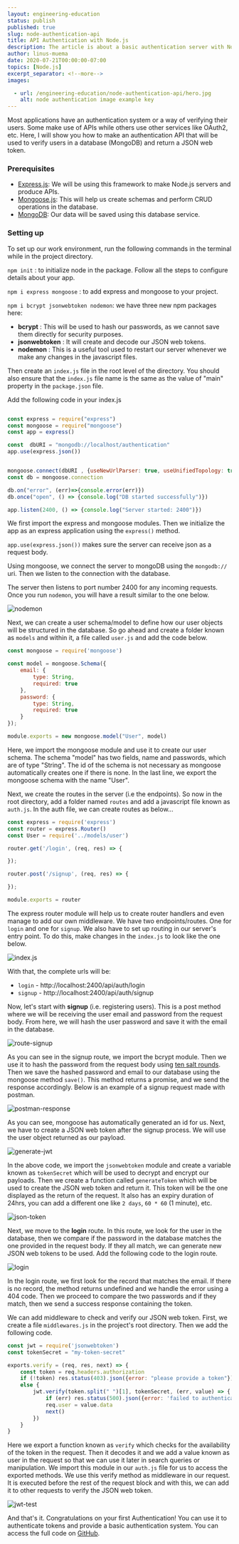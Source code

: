```yaml
---
layout: engineering-education
status: publish
published: true
slug: node-authentication-api
title: API Authentication with Node.js
description: The article is about a basic authentication server with Node.js that gives API endpoints for authentication and provides a JSON web token with the login and signup requests.
author: linus-muema
date: 2020-07-21T00:00:00-07:00
topics: [Node.js]
excerpt_separator: <!--more-->
images:

  - url: /engineering-education/node-authentication-api/hero.jpg
    alt: node authentication image example key
---
```

Most applications have an authentication system or a way of verifying their users. Some make use of APIs while others use other services like OAuth2, etc. Here, I will show you how to make an authentication API that will be used to verify users in a database (MongoDB) and return a JSON web token.
<!--more-->

### Prerequisites
* [Express.js](https://expressjs.com/): We will be using this framework to make Node.js servers and produce APIs.
* [Mongoose.js](https://mongoosejs.com/): This will help us create schemas and perform CRUD operations in the database.
* [MongoDB](https://www.mongodb.com/): Our data will be saved using this database service.

### Setting up
To set up our work environment, run the following commands in the terminal while in the project directory.

`npm init` : to initialize node in the package. Follow all the steps to configure details about your app.

`npm i express mongoose` : to add express and mongoose to your project.

`npm i bcrypt jsonwebtoken nodemon`: we have three new npm packages here:

- **bcrypt** : This will be used to hash our passwords, as we cannot save them directly for security purposes.
- **jsonwebtoken** : It will create and decode our JSON web tokens.
- **nodemon** : This is a useful tool used to restart our server whenever we make any changes in the javascript files.

Then create an `index.js` file in the root level of the directory. You should also ensure that the `index.js` file name is the same as the value of "main" property in the `package.json` file.

Add the following code in your index.js

```javascript

const express = require("express")
const mongoose = require("mongoose")
const app = express()

const  dbURI = "mongodb://localhost/authentication"
app.use(express.json())


mongoose.connect(dbURI , {useNewUrlParser: true, useUnifiedTopology: true})
const db = mongoose.connection

db.on("error", (err)=>{console.error(err)})
db.once("open", () => {console.log("DB started successfully")})

app.listen(2400, () => {console.log("Server started: 2400")})
```

We first import the express and mongoose modules. Then we initialize the app as an express application using the `express()` method.

`app.use(express.json())` makes sure the server can receive json as a request body.

Using mongoose, we connect the server to mongoDB using the `mongodb://` uri. Then we listen to the connection with the database.

The server then listens to port number 2400 for any incoming requests. Once you run `nodemon`, you will have a result similar to the one below.

![nodemon](/engineering-education/node-authentication-api/nodemon.png)

Next, we can create a user schema/model to define how our user objects will be structured in the database. So go ahead and create a folder known as `models` and within it, a file called `user.js` and add the code below.

```javascript
const mongoose = require('mongoose')

const model = mongoose.Schema({
    email: {
        type: String,
        required: true
    },
    password: {
        type: String,
        required: true
    }
});

module.exports = new mongoose.model("User", model)
```

Here, we import the mongoose module and use it to create our user schema. The schema "model" has two fields, name and passwords, which are of type "String". The id of the schema is not necessary as mongoose automatically creates one if there is none. In the last line, we export the mongoose schema with the name "User".

Next, we create the routes in the server (i.e the endpoints). So now in the root directory, add a folder named `routes` and add a javascript file known as `auth.js`. In the auth file, we can create routes as below...

```javascript
const express = require('express')
const router = express.Router()
const User = require('../models/user')

router.get('/login', (req, res) => {

});

router.post('/signup', (req, res) => {

});

module.exports = router
```

The express router module will help us to create router handlers and even manage to add our own middleware. We have two endpoints/routes. One for `login` and one for `signup`. We also have to set up routing in our server's entry point. To do this, make changes in the `index.js` to look like the one below.

![index.js](/engineering-education/node-authentication-api/app-router.png)

With that, the complete urls will be:
* `login` - http://localhost:2400/api/auth/login
* `signup` - http://localhost:2400/api/auth/signup

Now, let's start with **signup** (i.e. registering users). This is a post method where we will be receiving the user email and password from the request body. From here, we will hash the user password and save it with the email in the database.

![route-signup](/engineering-education/node-authentication-api/route-signup.png)

As you can see in the signup route, we import the bcrypt module. Then we use it to hash the password from the request body using [ten salt rounds](https://stackoverflow.com/questions/46693430/what-are-salt-rounds-and-how-are-salts-stored-in-bcrypt). Then we save the hashed password and email to our database using the mongoose method `save()`. This method returns a promise, and we send the response accordingly. Below is an example of a signup request made with postman.

![postman-response](/engineering-education/node-authentication-api/postman-signup-1.png)

As you can see, mongoose has automatically generated an id for us. Next, we have to create a JSON web token after the signup process. We will use the user object returned as our payload.

![generate-jwt](/engineering-education/node-authentication-api/jwt-generate.png)

In the above code, we import the `jsonwebtoken` module and create a variable known as `tokenSecret` which will be used to decrypt and encrypt our payloads. Then we create a function called `generateToken` which will be used to create the JSON web token and return it. This token will be the one displayed as the return of the request. It also has an expiry duration of 24hrs, you can add a different one like `2 days`, `60 * 60` (1 minute), etc.

![json-token](/engineering-education/node-authentication-api/json-token.png)

Next, we move to the **login** route. In this route, we look for the user in the database, then we compare if the password in the database matches the one provided in the request body. If they all match, we can generate new JSON web tokens to be used. Add the following code to the login route.

![login](/engineering-education/node-authentication-api/login.png)

In the login route, we first look for the record that matches the email. If there is no record, the method returns undefined and we handle the error using a 404 code. Then we proceed to compare the two passwords and if they match, then we send a success response containing the token.

We can add middleware to check and verify our JSON web token. First, we create a file `middlewares.js` in the project's root directory. Then we add the following code.

```javascript
const jwt = require('jsonwebtoken')
const tokenSecret = "my-token-secret"

exports.verify = (req, res, next) => {
    const token = req.headers.authorization
    if (!token) res.status(403).json({error: "please provide a token"})
    else {
        jwt.verify(token.split(" ")[1], tokenSecret, (err, value) => {
            if (err) res.status(500).json({error: 'failed to authenticate token'})
            req.user = value.data
            next()
        })
    }
}
```

Here we export a function known as `verify` which checks for the availability of the token in the request. Then it decodes it and we add a value known as user in the request so that we can use it later in search queries or manipulation. We import this module in our `auth.js` file for us to access the exported methods. We use this verify method as middleware in our request. It is executed before the rest of the request block and with this, we can add it to other requests to verify the JSON web token.

![jwt-test](/engineering-education/node-authentication-api/jwt-test.png)

And that's it. Congratulations on your first Authentication! You can use it to authenticate tokens and provide a basic authentication system. You can access the full code on [GitHub](https://github.com/LinusMuema/node-authentication-api).
